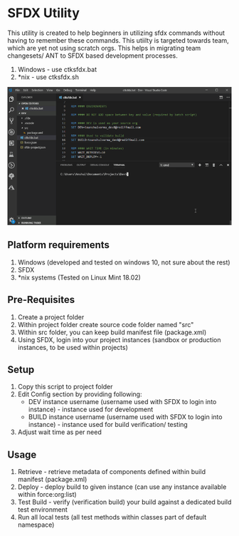 # SFDX Utility

This utility is created to help beginners in utilizing sfdx commands without having to remember these commands. This utiilty is targeted towards team, which are yet not using scratch orgs. This helps in migrating team changesets/ ANT to SFDX based development processes.

1. Windows - use ctksfdx.bat
2. *nix - use ctksfdx.sh

![CTKSFDX Demo GIF](DemoGIF/CTKSFDX.gif?raw=true "CTKSFDX")

## Platform requirements
1. Windows (developed and tested on windows 10, not sure about the rest)
2. SFDX
3. *nix systems (Tested on Linux Mint 18.02)

## Pre-Requisites
1. Create a project folder
2. Within project folder create source code folder named "src"
3. Within src folder, you can keep build manifest file (package.xml)
4. Using SFDX, login into your project instances (sandbox or production instances, to be used within projects)

## Setup
1. Copy this script to project folder
2. Edit Config section by providing following:
	* DEV instance username (username used with SFDX to login into instance) - instance used for development
	* BUILD instance username (username used with SFDX to login into instance) - instance used for build verification/ testing
3. Adjust wait time as per need	

## Usage
1. Retrieve - retrieve metadata of components defined within build manifest (package.xml)
2. Deploy - deploy build to given instance (can use any instance available within force:org:list)
3. Test Build - verify (verification build) your build against a dedicated build test environment
3. Run all local tests (all test methods within classes part of default namespace)
